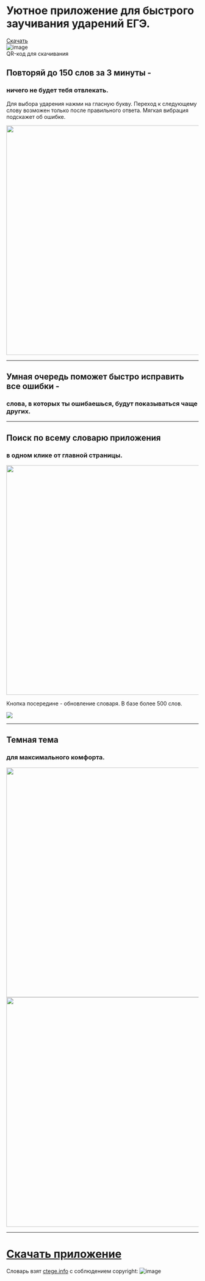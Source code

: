 # Уютное приложение для быстрого заучивания ударений ЕГЭ. 
[Скачать](https://cli.co/accents-thecattest-apk)  
![image](https://user-images.githubusercontent.com/57992909/152184732-a38c993c-8b76-4d03-b4d6-bb7ec4a072d7.png)  
QR-код для скачивания

## Повторяй до 150 слов за 3 минуты -
### ничего не будет тебя отвлекать.  
Для выбора ударения нажми на гласную букву. Переход к следующему слову возможен только после правильного ответа. Мягкая вибрация подскажет об ошибке.

<img src="https://github.com/thecattest/accents/raw/master/screenshots/main_light.jpg" height="600">  

---
## Умная очередь поможет быстро исправить все ошибки -
### слова, в которых ты ошибаешься, будут показываться чаще других.

---
## Поиск по всему словарю приложения
### в одном клике от главной страницы.
<img src="https://github.com/thecattest/accents/raw/master/screenshots/vocab_light.jpg" height="600">   
 
Кнопка посередине - обновление словаря. В базе более 500 слов.    
   
<img src="https://user-images.githubusercontent.com/57992909/166425788-b8e53ec8-8ba7-4f55-802f-f41da04196b3.png">

---
## Темная тема
### для максимального комфорта.
<div>
<img src="https://github.com/thecattest/accents/raw/master/screenshots/main_dark.jpg" height="600">
<img src="https://github.com/thecattest/accents/raw/master/screenshots/vocab_dark.jpg" height="600">
</div>

---
# [Скачать приложение](https://cli.co/accents-thecattest-apk)  
Словарь взят [ctege.info](https://ctege.info/russkiy-yazyik-teoriya-ege/orfoepicheskiy-slovnik-minimum-ege-po-russkomu-yazyiku.html) с соблюдением copyright: 
![image](https://user-images.githubusercontent.com/57992909/166425522-deca4ab5-e33f-41d7-99a1-18818373ac0d.png) 



